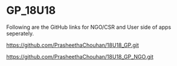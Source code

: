 # GP_18U18

Following are the GitHub links for NGO/CSR and User side of apps seperately.

https://github.com/PrasheethaChouhan/18U18_GP.git

https://github.com/PrasheethaChouhan/18U18_GP_NGO.git
